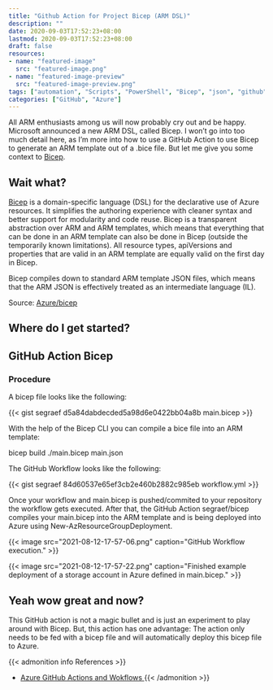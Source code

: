 ```yaml
---
title: "Github Action for Project Bicep (ARM DSL)"
description: ""
date: 2020-09-03T17:52:23+08:00
lastmod: 2020-09-03T17:52:23+08:00
draft: false
resources:
- name: "featured-image"
  src: "featured-image.png"
- name: "featured-image-preview"
  src: "featured-image-preview.png"
tags: ["automation", "Scripts", "PowerShell", "Bicep", "json", "github", "git", "action", "workflow", "YAML", "ARM"]
categories: ["GitHub", "Azure"]
---
```


All ARM enthusiasts among us will now probably cry out and be happy. Microsoft announced a new ARM DSL, called Bicep. I won’t go into too much detail here, as I’m more into how to use a GitHub Action to use Bicep to generate an ARM template out of a .bice file. But let me give you some context to [Bicep](https://github.com/Azure/bicep).

<!--more-->

## Wait what?

[Bicep](https://github.com/Azure/bicep) is a domain-specific language (DSL) for the declarative use of Azure resources. It simplifies the authoring experience with cleaner syntax and better support for modularity and code reuse. Bicep is a transparent abstraction over ARM and ARM templates, which means that everything that can be done in an ARM template can also be done in Bicep (outside the temporarily known limitations). All resource types, apiVersions and properties that are valid in an ARM template are equally valid on the first day in Bicep.

Bicep compiles down to standard ARM template JSON files, which means that the ARM JSON is effectively treated as an intermediate language (IL).

Source: [Azure/bicep](https://github.com/Azure/bicep#what-is-bicep)

## Where do I get started?

## GitHub Action Bicep

### Procedure

A bicep file looks like the following:

{{< gist segraef d5a84dabdecded5a98d6e0422bb04a8b main.bicep >}}

With the help of the Bicep CLI you can compile a bice file into an ARM template:

bicep build ./main.bicep
main.json

The GitHub Workflow looks like the following:

{{< gist segraef 84d60537e65ef3cb2e460b2882c985eb workflow.yml >}}

Once your workflow and main.bicep is pushed/commited to your repository the workflow gets executed. After that, the GitHub Action segraef/bicep compiles your main.bicep into the ARM template and is being deployed into Azure using New-AzResourceGroupDeployment.

{{< image src="2021-08-12-17-57-06.png" caption="GitHub Workflow execution." >}}

{{< image src="2021-08-12-17-57-22.png" caption="Finished example deployment of a storage account in Azure defined in main.bicep." >}}

## Yeah wow great and now?

This GitHub action is not a magic bullet and is just an experiment to play around with Bicep. But, this action has one advantage: The action only needs to be fed with a bicep file and will automatically deploy this bicep file to Azure.

{{< admonition info References >}}
- [Azure GitHub Actions and Wokflows ](/azure-github-actions-and-workflows/)
{{< /admonition >}}
